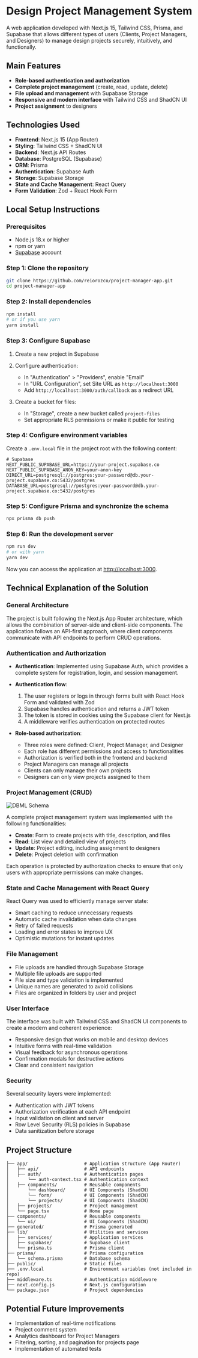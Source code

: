 # Design Project Management System

A web application developed with Next.js 15, Tailwind CSS, Prisma, and Supabase that allows different types of users (Clients, Project Managers, and Designers) to manage design projects securely, intuitively, and functionally.

## Main Features

- **Role-based authentication and authorization**
- **Complete project management** (create, read, update, delete)
- **File upload and management** with Supabase Storage
- **Responsive and modern interface** with Tailwind CSS and ShadCN UI
- **Project assignment** to designers

## Technologies Used

- **Frontend**: Next.js 15 (App Router)
- **Styling**: Tailwind CSS + ShadCN UI
- **Backend**: Next.js API Routes
- **Database**: PostgreSQL (Supabase)
- **ORM**: Prisma
- **Authentication**: Supabase Auth
- **Storage**: Supabase Storage
- **State and Cache Management**: React Query
- **Form Validation**: Zod + React Hook Form

## Local Setup Instructions

### Prerequisites

- Node.js 18.x or higher
- npm or yarn
- [Supabase](https://supabase.com/) account

### Step 1: Clone the repository

```bash
git clone https://github.com/reiorozco/project-manager-app.git
cd project-manager-app
```

### Step 2: Install dependencies

```bash
npm install
# or if you use yarn
yarn install
```

### Step 3: Configure Supabase

1. Create a new project in Supabase

2. Configure authentication:
    - In "Authentication" > "Providers", enable "Email"
    - In "URL Configuration", set Site URL as `http://localhost:3000`
    - Add `http://localhost:3000/auth/callback` as a redirect URL

3. Create a bucket for files:
    - In "Storage", create a new bucket called `project-files`
    - Set appropriate RLS permissions or make it public for testing

### Step 4: Configure environment variables

Create a `.env.local` file in the project root with the following content:

```
# Supabase
NEXT_PUBLIC_SUPABASE_URL=https://your-project.supabase.co
NEXT_PUBLIC_SUPABASE_ANON_KEY=your-anon-key
DIRECT_URL=postgresql://postgres:your-password@db.your-project.supabase.co:5432/postgres
DATABASE_URL=postgresql://postgres:your-password@db.your-project.supabase.co:5432/postgres
```

### Step 5: Configure Prisma and synchronize the schema

```bash
npx prisma db push
```

### Step 6: Run the development server

```bash
npm run dev
# or with yarn
yarn dev
```

Now you can access the application at [http://localhost:3000](http://localhost:3000/).

## Technical Explanation of the Solution

### General Architecture

The project is built following the Next.js App Router architecture, which allows the combination of server-side and client-side components. The application follows an API-first approach, where client components communicate with API endpoints to perform CRUD operations.

### Authentication and Authorization

- **Authentication**: Implemented using Supabase Auth, which provides a complete system for registration, login, and session management.

- **Authentication flow**:
    1. The user registers or logs in through forms built with React Hook Form and validated with Zod
    2. Supabase handles authentication and returns a JWT token
    3. The token is stored in cookies using the Supabase client for Next.js
    4. A middleware verifies authentication on protected routes

- **Role-based authorization**:
    - Three roles were defined: Client, Project Manager, and Designer
    - Each role has different permissions and access to functionalities
    - Authorization is verified both in the frontend and backend
    - Project Managers can manage all projects
    - Clients can only manage their own projects
    - Designers can only view projects assigned to them

### Project Management (CRUD)

![DBML Schema](https://github.com/reiorozco/project-manager-app/blob/master/public/schema.svg)

A complete project management system was implemented with the following functionalities:

- **Create**: Form to create projects with title, description, and files
- **Read**: List view and detailed view of projects
- **Update**: Project editing, including assignment to designers
- **Delete**: Project deletion with confirmation

Each operation is protected by authorization checks to ensure that only users with appropriate permissions can make changes.

### State and Cache Management with React Query

React Query was used to efficiently manage server state:
- Smart caching to reduce unnecessary requests
- Automatic cache invalidation when data changes
- Retry of failed requests
- Loading and error states to improve UX
- Optimistic mutations for instant updates

### File Management

- File uploads are handled through Supabase Storage
- Multiple file uploads are supported
- File size and type validation is implemented
- Unique names are generated to avoid collisions
- Files are organized in folders by user and project

### User Interface

The interface was built with Tailwind CSS and ShadCN UI components to create a modern and coherent experience:

- Responsive design that works on mobile and desktop devices
- Intuitive forms with real-time validation
- Visual feedback for asynchronous operations
- Confirmation modals for destructive actions
- Clear and consistent navigation

### Security

Several security layers were implemented:

- Authentication with JWT tokens
- Authorization verification at each API endpoint
- Input validation on client and server
- Row Level Security (RLS) policies in Supabase
- Data sanitization before storage

## Project Structure

```
├── app/                     # Application structure (App Router)
│   ├── api/                 # API endpoints
│   ├── auth/                # Authentication pages
│       └── auth-context.tsx # Authentication context
│   ├── components/          # Reusable components
│       └── dashboard/       # UI Components (ShadCN)
│       └── form/            # UI Components (ShadCN)
│       └── projects/        # UI Components (ShadCN)
│   ├── projects/            # Project management
│   └── page.tsx             # Home page
├── components/              # Reusable components
│   └── ui/                  # UI Components (ShadCN)
├── generated/               # Prisma generated
├── lib/                     # Utilities and services
│   ├── services/            # Application services
│   ├── supabase/            # Supabase client
│   └── prisma.ts            # Prisma client
├── prisma/                  # Prisma configuration
│   └── schema.prisma        # Database schema
├── public/                  # Static files
├── .env.local               # Environment variables (not included in repo)
├── middleware.ts            # Authentication middleware
├── next.config.js           # Next.js configuration
└── package.json             # Project dependencies
```

## Potential Future Improvements

- Implementation of real-time notifications
- Project comment system
- Analytics dashboard for Project Managers
- Filtering, sorting, and pagination for projects page
- Implementation of automated tests
